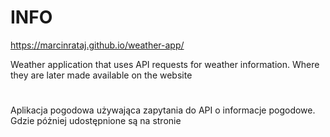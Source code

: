 # INFO
https://marcinrataj.github.io/weather-app/

Weather application that uses API requests for weather information. Where they are later made available on the website
#
Aplikacja pogodowa używająca zapytania do API o informacje pogodowe. Gdzie póżniej udostępnione są na stronie
